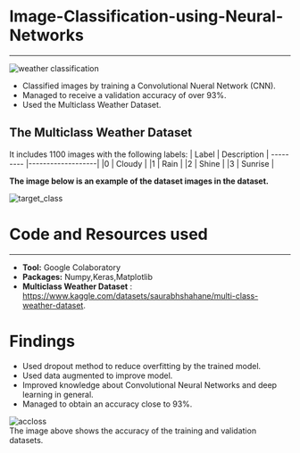 # Image-Classification-using-Neural-Networks
***
![weather classification](https://user-images.githubusercontent.com/97724828/161024500-2fdf02c4-7f9f-4161-ab4a-6d892488a649.png)

* Classified images by training a Convolutional Nueral Network (CNN).
* Managed to receive a validation accuracy of over 93%.
* Used the Multiclass Weather Dataset.

## The Multiclass Weather Dataset
It includes 1100 images with the following labels:
|  Label	|    Description    |
--------- |-------------------| 
|0	      |  Cloudy      |
|1	      |  Rain          |
|2	      |  Shine         |
|3	      |  Sunrise            |

**The image below is an example of the dataset images in the dataset.**

![target_class](https://user-images.githubusercontent.com/97724828/161025523-958b322f-ce51-4be6-9f5d-3c990d65bac2.png)


# Code and Resources used
***
* **Tool:** Google Colaboratory
* **Packages:** Numpy,Keras,Matplotlib
* **Multiclass Weather Dataset** : https://www.kaggle.com/datasets/saurabhshahane/multi-class-weather-dataset. 


# Findings
* Used dropout method to reduce overfitting by the trained model.
* Used data augmented to improve model.
* Improved knowledge about Convolutional Neural Networks and deep learning in general.
* Managed to obtain an accuracy close to 93%.

![accloss](https://user-images.githubusercontent.com/97724828/161023364-c6d08cb0-02dd-4679-b9d3-57ad6f1792fc.png)\
The image above shows the accuracy of the training and validation datasets.
